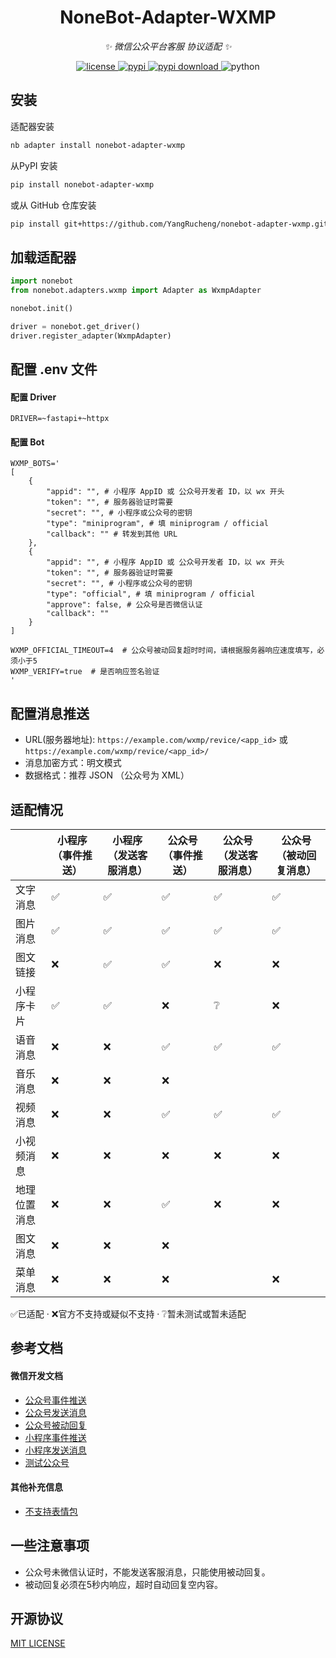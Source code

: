 <div align="center">

# NoneBot-Adapter-WXMP

_✨ 微信公众平台客服 协议适配 ✨_

</div>

<p align="center">
  <a href="https://raw.githubusercontent.com/YangRucheng/nonebot-adapter-wxmp/master/LICENSE">
    <img src="https://img.shields.io/github/license/YangRucheng/nonebot-adapter-wxmp" alt="license">
  </a>
  <a href="https://pypi.python.org/pypi/nonebot-adapter-wxmp">
    <img src="https://img.shields.io/pypi/v/nonebot-adapter-wxmp" alt="pypi">
  </a>
  <a href="https://pypi.python.org/pypi/nonebot-adapter-wxmp">
    <img src="https://img.shields.io/pypi/dm/nonebot-adapter-wxmp" alt="pypi download">
  </a>
  <img src="https://img.shields.io/badge/python-3.10+-blue" alt="python">
</p>

## 安装

适配器安装

```bash
nb adapter install nonebot-adapter-wxmp
```

从PyPI 安装
```bash
pip install nonebot-adapter-wxmp
```
或从 GitHub 仓库安装
```bash
pip install git+https://github.com/YangRucheng/nonebot-adapter-wxmp.git#egg=nonebot-adapter-wxmp
```

## 加载适配器

```python
import nonebot
from nonebot.adapters.wxmp import Adapter as WxmpAdapter

nonebot.init()

driver = nonebot.get_driver()
driver.register_adapter(WxmpAdapter)
```

## 配置 .env 文件

#### 配置 Driver

```dotenv
DRIVER=~fastapi+~httpx
```

#### 配置 Bot

```dotenv
WXMP_BOTS='
[
    {
        "appid": "", # 小程序 AppID 或 公众号开发者 ID，以 wx 开头
        "token": "", # 服务器验证时需要
        "secret": "", # 小程序或公众号的密钥
        "type": "miniprogram", # 填 miniprogram / official
        "callback": "" # 转发到其他 URL
    },
    {
        "appid": "", # 小程序 AppID 或 公众号开发者 ID，以 wx 开头
        "token": "", # 服务器验证时需要
        "secret": "", # 小程序或公众号的密钥
        "type": "official", # 填 miniprogram / official
        "approve": false, # 公众号是否微信认证
        "callback": ""
    }
]

WXMP_OFFICIAL_TIMEOUT=4  # 公众号被动回复超时时间，请根据服务器响应速度填写，必须小于5
WXMP_VERIFY=true  # 是否响应签名验证
'
```

## 配置消息推送

+ URL(服务器地址): `https://example.com/wxmp/revice/<app_id>` 或 `https://example.com/wxmp/revice/<app_id>/`  
+ 消息加密方式：明文模式  
+ 数据格式：推荐 JSON （公众号为 XML）

## 适配情况

<div align="center">

|              | 小程序（事件推送） | 小程序（发送客服消息） | 公众号（事件推送） | 公众号（发送客服消息） | 公众号（被动回复消息） |
| ------------ | ------------------ | ---------------------- | ------------------ | ---------------------- | ---------------------- |
| 文字消息     | ✅                  | ✅                      | ✅                  | ✅                      | ✅                      |
| 图片消息     | ✅                  | ✅                      | ✅                  | ✅                      | ✅                      |
| 图文链接     | ❌                  | ✅                      | ✅                  | ❌                      | ❌                      |
| 小程序卡片   | ✅                  | ✅                      | ❌                  | ❔                      | ❌                      |
| 语音消息     | ❌                  | ❌                      | ✅                  | ✅                      | ✅                      |
| 音乐消息     | ❌                  | ❌                      | ❌                  |                        |                        |
| 视频消息     | ❌                  | ❌                      | ✅                  | ✅                      | ✅                      |
| 小视频消息   | ❌                  | ❌                      | ❌                  | ❌                      | ❌                      |
| 地理位置消息 | ❌                  | ❌                      | ✅                  | ❌                      | ❌                      |
| 图文消息     | ❌                  | ❌                      | ❌                  |                        |                        |
| 菜单消息     | ❌                  | ❌                      | ❌                  |                        | ❌                      |

</div>

✅已适配 · ❌官方不支持或疑似不支持 · ❔暂未测试或暂未适配

## 参考文档

#### 微信开发文档

+ [公众号事件推送](https://developers.weixin.qq.com/doc/offiaccount/Message_Management/Receiving_standard_messages.html)
+ [公众号发送消息](https://developers.weixin.qq.com/doc/offiaccount/Message_Management/Service_Center_messages.html#客服接口-发消息)
+ [公众号被动回复](https://developers.weixin.qq.com/doc/offiaccount/Message_Management/Passive_user_reply_message.html)
+ [小程序事件推送](https://developers.weixin.qq.com/miniprogram/dev/framework/server-ability/message-push.html)
+ [小程序发送消息](https://developers.weixin.qq.com/miniprogram/dev/OpenApiDoc/kf-mgnt/kf-message/sendCustomMessage.html)
+ [测试公众号](https://mp.weixin.qq.com/debug/cgi-bin/sandboxinfo?action=showinfo&t=sandbox/index)

#### 其他补充信息

+ [不支持表情包](https://developers.weixin.qq.com/community/develop/doc/00000ee4eb8190937f227559f66c00)

## 一些注意事项

+ 公众号未微信认证时，不能发送客服消息，只能使用被动回复。
+ 被动回复必须在5秒内响应，超时自动回复空内容。

## 开源协议

[MIT LICENSE](https://github.com/YangRucheng/nonebot-adapter-wxmp/blob/main/LICENSE)